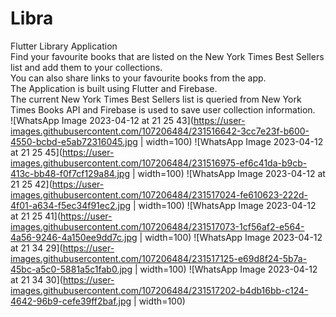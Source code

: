 # Libra
Flutter Library Application  
Find your favourite books that are listed on the New York Times Best Sellers list and add them to your collections.  
You can also share links to your favourite books from the app.  
The Application is built using Flutter and Firebase.  
The current New York Times Best Sellers list is queried from New York Times Books API and Firebase is used to save user collection information.  
![WhatsApp Image 2023-04-12 at 21 25 43](https://user-images.githubusercontent.com/107206484/231516642-3cc7e23f-b600-4550-bcbd-e5ab72316045.jpg | width=100)
![WhatsApp Image 2023-04-12 at 21 25 45](https://user-images.githubusercontent.com/107206484/231516975-ef6c41da-b9cb-413c-bb48-f0f7cf129a84.jpg | width=100)
![WhatsApp Image 2023-04-12 at 21 25 42](https://user-images.githubusercontent.com/107206484/231517024-fe610623-222d-4f01-a634-f5ec34f91ec2.jpg | width=100)
![WhatsApp Image 2023-04-12 at 21 25 41](https://user-images.githubusercontent.com/107206484/231517073-1cf56af2-e564-4a56-9246-4a150ee9dd7c.jpg | width=100)
![WhatsApp Image 2023-04-12 at 21 34 29](https://user-images.githubusercontent.com/107206484/231517125-e69d8f24-5b7a-45bc-a5c0-5881a5c1fab0.jpg | width=100)
![WhatsApp Image 2023-04-12 at 21 34 30](https://user-images.githubusercontent.com/107206484/231517202-b4db16bb-c124-4642-96b9-cefe39ff2baf.jpg | width=100)

